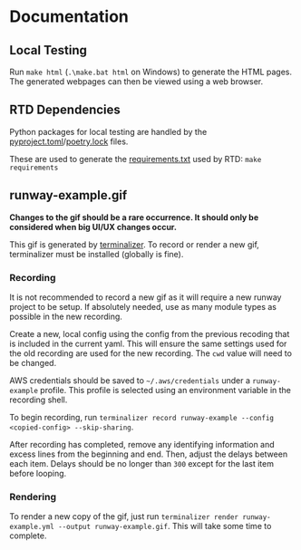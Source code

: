 # Documentation

## Local Testing

Run `make html` (`.\make.bat html` on Windows) to generate the HTML pages.
The generated webpages can then be viewed using a web browser.

## RTD Dependencies

Python packages for local testing are handled by the [pyproject.toml](pyproject.toml)/[poetry.lock](poetry.lock) files.

These are used to generate the [requirements.txt](requirements.txt) used by RTD: `make requirements`

## runway-example.gif

**Changes to the gif should be a rare occurrence. It should only be considered when big UI/UX changes occur.**

This gif is generated by [terminalizer](https://github.com/faressoft/terminalizer).
To record or render a new gif, terminalizer must be installed (globally is fine).

### Recording

It is not recommended to record a new gif as it will require a new runway project to be setup.
If absolutely needed, use as many module types as possible in the new recording.

Create a new, local config using the config from the previous recoding that is included in the current yaml.
This will ensure the same settings used for the old recording are used for the new recording.
The `cwd` value will need to be changed.

AWS credentials should be saved to `~/.aws/credentials` under a `runway-example` profile.
This profile is selected using an environment variable in the recording shell.

To begin recording, run `terminalizer record runway-example --config <copied-config> --skip-sharing`.

After recording has completed, remove any identifying information and excess lines from the beginning and end.
Then, adjust the delays between each item. Delays should be no longer than `300` except for the last item before looping.

### Rendering

To render a new copy of the gif, just run `terminalizer render runway-example.yml --output runway-example.gif`.
This will take some time to complete.
